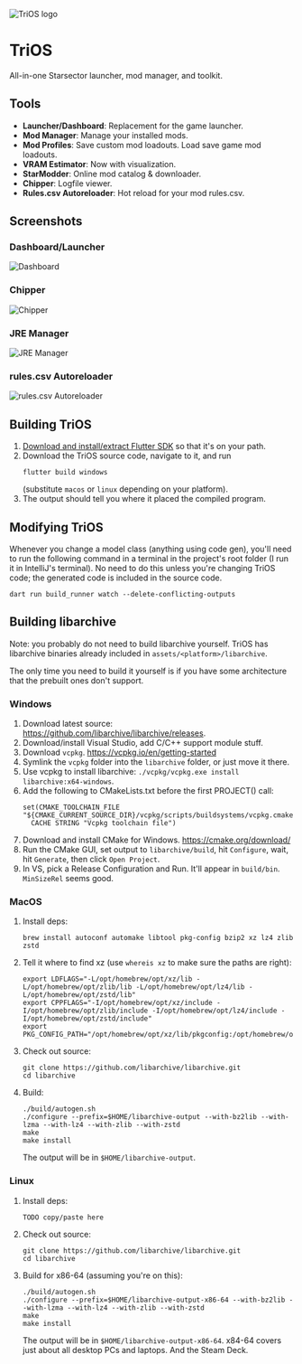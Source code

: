 ![TriOS logo](assets/images/telos_faction_crest.png)
# TriOS
All-in-one Starsector launcher, mod manager, and toolkit.

## Tools

- **Launcher/Dashboard**: Replacement for the game launcher.
- **Mod Manager**: Manage your installed mods.
- **Mod Profiles**: Save custom mod loadouts. Load save game mod loadouts.
- **VRAM Estimator**: Now with visualization.
- **StarModder**: Online mod catalog & downloader.
- **Chipper**: Logfile viewer.
- **Rules.csv Autoreloader**: Hot reload for your mod rules.csv.

## Screenshots

### Dashboard/Launcher
![Dashboard](readme_resources/dashboard.png)
### Chipper
![Chipper](readme_resources/chipper.png)
### JRE Manager
![JRE Manager](readme_resources/jre.png)
### rules.csv Autoreloader
![rules.csv Autoreloader](readme_resources/rules_reload.png)

## Building TriOS

1. [Download and install/extract Flutter SDK](https://flutter-ko.dev/get-started/install) so that it's on your path.
2. Download the TriOS source code, navigate to it, and run
    ```
    flutter build windows
    ```
    (substitute `macos` or `linux` depending on your platform).
3. The output should tell you where it placed the compiled program.


## Modifying TriOS
Whenever you change a model class (anything using code gen), you'll need to run the following command in a terminal in the project's root folder (I run it in IntelliJ's terminal). No need to do this unless you're changing TriOS code; the generated code is included in the source code.
```
dart run build_runner watch --delete-conflicting-outputs
```

## Building libarchive
Note: you probably do not need to build libarchive yourself. TriOS has libarchive binaries already included in `assets/<platform>/libarchive`.

The only time you need to build it yourself is if you have some architecture that the prebuilt ones don't support.

### Windows
1. Download latest source: https://github.com/libarchive/libarchive/releases.
1. Download/install Visual Studio, add C/C++ support module stuff.
1. Download `vcpkg`. https://vcpkg.io/en/getting-started
1. Symlink the `vcpkg` folder into the  `libarchive` folder, or just move it there.
1. Use vcpkg to install libarchive: `./vcpkg/vcpkg.exe install libarchive:x64-windows`.
1. Add the following to CMakeLists.txt before the first PROJECT() call:
    ```
    set(CMAKE_TOOLCHAIN_FILE "${CMAKE_CURRENT_SOURCE_DIR}/vcpkg/scripts/buildsystems/vcpkg.cmake"
      CACHE STRING "Vcpkg toolchain file")
    ```
1. Download and install CMake for Windows. https://cmake.org/download/
1. Run the CMake GUI, set output to `libarchive/build`, hit `Configure`, wait, hit `Generate`, then click `Open Project`.
1. In VS, pick a Release Configuration and Run. It'll appear in `build/bin`. `MinSizeRel` seems good.

### MacOS
1. Install deps: 
   ```
   brew install autoconf automake libtool pkg-config bzip2 xz lz4 zlib zstd
   ```
1. Tell it where to find xz (use `whereis xz` to make sure the paths are right):
   ```
   export LDFLAGS="-L/opt/homebrew/opt/xz/lib -L/opt/homebrew/opt/zlib/lib -L/opt/homebrew/opt/lz4/lib -L/opt/homebrew/opt/zstd/lib"
   export CPPFLAGS="-I/opt/homebrew/opt/xz/include -I/opt/homebrew/opt/zlib/include -I/opt/homebrew/opt/lz4/include -I/opt/homebrew/opt/zstd/include"
   export PKG_CONFIG_PATH="/opt/homebrew/opt/xz/lib/pkgconfig:/opt/homebrew/opt/zlib/lib/pkgconfig:/opt/homebrew/opt/lz4/lib/pkgconfig:/opt/homebrew/opt/zstd/lib/pkgconfig"
   ```
1. Check out source:
   ```
   git clone https://github.com/libarchive/libarchive.git
   cd libarchive
   ```
1. Build:
   ```
   ./build/autogen.sh
   ./configure --prefix=$HOME/libarchive-output --with-bz2lib --with-lzma --with-lz4 --with-zlib --with-zstd
   make
   make install
   ```
   The output will be in `$HOME/libarchive-output`.

### Linux
1. Install deps:
   ```
   TODO copy/paste here
   ```
1. Check out source:
   ```
   git clone https://github.com/libarchive/libarchive.git
   cd libarchive
   ```
1. Build for x86-64 (assuming you're on this):
   ```
   ./build/autogen.sh
   ./configure --prefix=$HOME/libarchive-output-x86-64 --with-bz2lib --with-lzma --with-lz4 --with-zlib --with-zstd
   make
   make install
   ```
   The output will be in `$HOME/libarchive-output-x86-64`. x84-64 covers just about all desktop PCs and laptops. And the Steam Deck.
